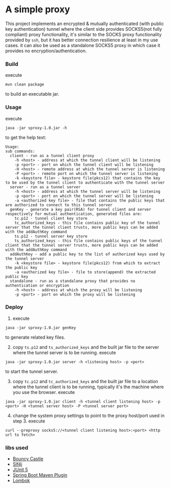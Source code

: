 # A simple proxy

This project implements an encrypted & mutually authenticated (with public key authentication) tunnel 
where the client side provides SOCKS5(not fully compliant) proxy functionality, 
it's similar to the SOCKS proxy functionality provided by `ssh`, but it has better connection resilience at least in my use cases. 
it can also be used as a standalone SOCKS5 proxy in which case it provides no encryption/authentication.

### Build

execute

    mvn clean package
    
to build an executable jar.

### Usage

execute
    
    java -jar sproxy-1.0.jar -h
    
to get the help text:

    Usage:                                                                                                                                                               
    sub commands:                                                                                                                                                        
      client - run as a tunnel client proxy                                                                                                                              
        -h <host> - address at which the tunnel client will be listening                                                                                                 
        -p <port> - port on which the tunnel client will be listening                                                                                                    
        -H <host> - remote address at which the tunnel server is listening                                                                                               
        -P <port> - remote port on which the tunnel server is listening                                                                                                  
        -k <keystore file> - keystore file(pkcs12) that contains the key to be used by the tunnel client to authenticate with the tunnel server                          
      server - run as a tunnel server                                                                                                                                    
        -h <host> - address at which the tunnel server will be listening                                                                                                 
        -p <port> - port on which the tunnel server will be listening                                                                                                    
        -a <authorized key file> - file that contains the public keys that are authorized to connect to this tunnel server                                               
      genKey - generate a key pair(RSA) for tunnel client and server respectively for mutual authentication, generated files are:                                        
        tc.p12 - tunnel client key store                                                                                                                                 
        tc_authorized_keys - this file contains public key of the tunnel server that the tunnel client trusts, more public keys can be added with the addAuthKey command 
        ts.p12 - tunnel server key store                                                                                                                                 
        ts_authorized_keys - this file contains public keys of the tunnel client that the tunnel server trusts, more public keys can be added with the addAuthKey command
      addAuthKey - add a public key to the list of authorized keys used by the tunnel server                                                                             
        -k <keystore file> - keystore file(pkcs12) from which to extract the public key                                                                                  
        -a <authorized key file> - file to store(append) the extracted public key                                                                                        
      standalone - run as a standalone proxy that provides no authentication or encryption                                                                               
        -h <host> - address at which the proxy will be listening                                                                                                         
        -p <port> - port on which the proxy will be listening                                                                                                            


### Deploy

1. execute

`java -jar sproxy-1.0.jar genKey`

to generate related key files.

2. copy `ts.p12` and `ts_authorized_keys` and the built jar file to the server where the tunnel server is to be running. execute

`java -jar sproxy-1.0.jar server -h <listening host> -p <port>`
    
to start the tunnel server.

3. copy `tc.p12` and `tc_authorized_keys` and the built jar file to a location where the tunnel client is to be running, typically it's the machine where you use the browser. execute

`java -jar sproxy-1.0.jar client -h <tunnel client listening host> -p <port> -H <tunnel server host> -P <tunnel server port>`
    
4. change the system proxy settings to point to the proxy host/port used in step 3. execute

`curl --preproxy socks5://<tunnel client listening host>:<port> <http url to fetch>`

### libs used

* [Bouncy Castle](https://www.bouncycastle.org/)
* [Slf4j](https://www.slf4j.org/)
* [JUnit 5](https://junit.org/junit5/)
* [Spring Boot Maven Plugin](https://docs.spring.io/spring-boot/docs/3.0.x/maven-plugin/reference/htmlsingle/)
* [Lombok](https://projectlombok.org/)
